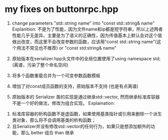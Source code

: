 # my fixes on buttonrpc.hpp
1. change parameters "std::string name" into "const std::string& name"
Explanition: 不是为了性能，因为文件name和ip都是短字符串，所以上述两者性能几乎无差异。主要是为了语义的正确性，因为传值基本上默认会对这个值做出改变，而这里不会改变参数的函数，应该用"const std::string name"(这个用法不常见也不推荐) or "const std:string& name"

2. 原始版本在serializer.hpp头文件中的全局位置使用了using namespace std;(离谱，污染了整个命名空间)

3. 将多个函数重载合并为一个可变参数函数模板

4. 增加了对const成员函数的支持，原始版本不支持 (也是有点离谱)

5. 原始版本的 Serializer 类的实现是通过继承std::vector<char>, 然而继承标准库容器不是一个好的做法，修改为组合实现。
Explaination: 
1) 标准库容器的析构函数不是虚函数，如果使用基类指针或引用来删除一个派生类对象，那么将不会调用基类的析构函数；
2) 且Serializer并没有修改std::vector的任何行为，如果只是想添加额外的功能，那么 better 组合 than 继承 